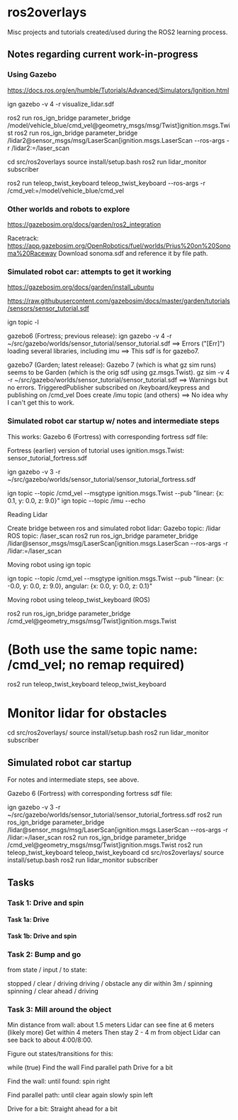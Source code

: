 # ros2overlays

Misc projects and tutorials created/used during the ROS2 learning process.

## Notes regarding current work-in-progress

### Using Gazebo

https://docs.ros.org/en/humble/Tutorials/Advanced/Simulators/Ignition.html

ign gazebo -v 4 -r visualize_lidar.sdf

ros2 run ros_ign_bridge parameter_bridge /model/vehicle_blue/cmd_vel@geometry_msgs/msg/Twist]ignition.msgs.Twist
ros2 run ros_ign_bridge parameter_bridge /lidar2@sensor_msgs/msg/LaserScan[ignition.msgs.LaserScan --ros-args -r /lidar2:=/laser_scan

cd src/ros2overlays
source install/setup.bash
ros2 run lidar_monitor subscriber

ros2 run teleop_twist_keyboard teleop_twist_keyboard --ros-args -r /cmd_vel:=/model/vehicle_blue/cmd_vel

### Other worlds and robots to explore

https://gazebosim.org/docs/garden/ros2_integration

Racetrack: https://app.gazebosim.org/OpenRobotics/fuel/worlds/Prius%20on%20Sonoma%20Raceway
Download sonoma.sdf and reference it by file path.

### Simulated robot car: attempts to get it working

https://gazebosim.org/docs/garden/install_ubuntu

https://raw.githubusercontent.com/gazebosim/docs/master/garden/tutorials/sensors/sensor_tutorial.sdf

ign topic -l

gazebo6 (Fortress; previous release):
ign gazebo -v 4 -r ~/src/gazebo/worlds/sensor_tutorial/sensor_tutorial.sdf
==> Errors ("[Err]") loading several libraries, including imu
==> This sdf is for gazebo7.

gazebo7 (Garden; latest release):
Gazebo 7 (which is what gz sim runs) seems to be Garden (which is the orig sdf using gz.msgs.Twist). 
gz sim -v 4 -r ~/src/gazebo/worlds/sensor_tutorial/sensor_tutorial.sdf
==> Warnings but no errors.
	TriggeredPublisher subscribed on /keyboard/keypress and publishing on /cmd_vel
	Does create /imu topic (and others)
==> No idea why I can't get this to work.

### Simulated robot car startup w/ notes and intermediate steps

This works: Gazebo 6 (Fortress) with corresponding fortress sdf file:
	
Fortress (earlier) version of tutorial uses ignition.msgs.Twist:
sensor_tutorial_fortress.sdf

ign gazebo -v 3 -r ~/src/gazebo/worlds/sensor_tutorial/sensor_tutorial_fortress.sdf

ign topic --topic /cmd_vel --msgtype ignition.msgs.Twist --pub "linear: {x: 0.1, y: 0.0, z: 9.0}"
ign topic --topic /imu --echo

Reading Lidar

Create bridge between ros and simulated robot lidar:
Gazebo topic: /lidar
ROS topic: /laser_scan
ros2 run ros_ign_bridge parameter_bridge /lidar@sensor_msgs/msg/LaserScan[ignition.msgs.LaserScan --ros-args -r /lidar:=/laser_scan

Moving robot using ign topic

ign topic --topic /cmd_vel --msgtype ignition.msgs.Twist --pub "linear: {x: -0.0, y: 0.0, z: 9.0}, angular: {x: 0.0, y: 0.0, z: 0.1}"

Moving robot using teleop_twist_keyboard (ROS)

ros2 run ros_ign_bridge parameter_bridge /cmd_vel@geometry_msgs/msg/Twist]ignition.msgs.Twist
# (Both use the same topic name: /cmd_vel; no remap required)
ros2 run teleop_twist_keyboard teleop_twist_keyboard

# Monitor lidar for obstacles
cd src/ros2overlays/
source install/setup.bash 
ros2 run lidar_monitor subscriber

## Simulated robot car startup

For notes and intermediate steps, see above.

Gazebo 6 (Fortress) with corresponding fortress sdf file:

ign gazebo -v 3 -r ~/src/gazebo/worlds/sensor_tutorial/sensor_tutorial_fortress.sdf
ros2 run ros_ign_bridge parameter_bridge /lidar@sensor_msgs/msg/LaserScan[ignition.msgs.LaserScan --ros-args -r /lidar:=/laser_scan
ros2 run ros_ign_bridge parameter_bridge /cmd_vel@geometry_msgs/msg/Twist]ignition.msgs.Twist
ros2 run teleop_twist_keyboard teleop_twist_keyboard
cd src/ros2overlays/
source install/setup.bash 
ros2 run lidar_monitor subscriber

## Tasks

### Task 1: Drive and spin

#### Task 1a: Drive

#### Task 1b: Drive and spin

### Task 2: Bump and go

from state / input / to state:

stopped / clear / driving
driving / obstacle any dir within 3m / spinning
spinning / clear ahead / driving

### Task 3: Mill around the object

Min distance from wall: about 1.5 meters
Lidar can see fine at 6 meters (likely more)
Get within 4 meters
Then stay 2 - 4 m from object
Lidar can see back to about 4:00/8:00.

Figure out states/transitions for this:

while (true)
	Find the wall
	Find parallel path
	Drive for a bit

Find the wall:
	until found:
		spin right

Find parallel path:
	until clear again
		slowly spin left

Drive for a bit:
	Straight ahead for a bit




